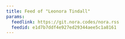 ```yaml
---
title: Feed of "Leonora Tindall"
params:
  feedlink: https://git.nora.codes/nora.rss
  feedid: e1d7b7ddf4e927ed29344aee5c1a8161
---
```

